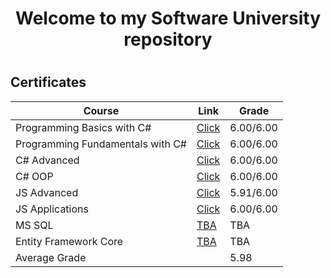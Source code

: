 
<h1 align="center"> Welcome to my Software University repository<h1>
<h2> Certificates </h2>

|**Course**|**Link**|**Grade**|
|---|---|---|
|Programming Basics with C# </a>   | <a href="https://github.com/amartinn/SoftUni/blob/master/C%23%20basics%20January%202019/Programming%20Basics%20with%20C%23%20-%20January%202019%20-%20Honorable%20mention.pdf"> Click</a> |6.00/6.00
|Programming Fundamentals with C# </a>   | <a href="https://github.com/amartinn/SoftUni/blob/master/C%23%20Fundamentals%20May%202019/C%23%20Fundamentals%20-%20%D0%BC%D0%B0%D0%B9%202019%20-%20Certificate.pdf" > Click</a> |6.00/6.00
|C# Advanced </a>   | <a href="https://github.com/amartinn/SoftUni/blob/master/C%23%20Advanced%20September%202019/C%23%20Advanced/C%23%20Advanced%20-%20September%202019%20-%20Certificate.pdf" >Click</a> | 6.00/6.00
|C# OOP </a>   | <a href="https://github.com/amartinn/SoftUni/blob/master/C%23%20Advanced%20September%202019/C%23%20OOP/C%23%20OOP%20-%20October%202019%20-%20Certificate.pdf" >Click</a> | 6.00/6.00
|JS Advanced </a>   |<a href="https://github.com/amartinn/SoftUni/blob/master/JS%20Core%20January%202020/JS%20Advanced/JS%20Advanced%20-%20January%202020%20-%20Certificate.pdf" >Click</a> | 5.91/6.00|
|JS Applications </a>   |<a href="https://github.com/amartinn/SoftUni/blob/master/JS%20Core%20January%202020/JS%20Applications/JS%20Applications%20-%20February%202020%20-%20Certificate.pdf" >Click</a> | 6.00/6.00
|MS SQL </a>   |<a href="#" >TBA</a> | TBA
|Entity Framework Core </a>   |<a href="#" >TBA</a> | TBA
|Average Grade | | 5.98 
